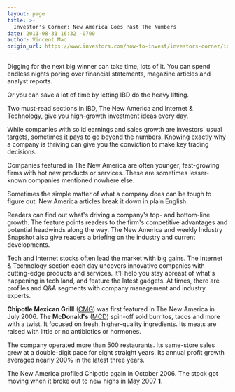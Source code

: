 ```yaml
---
layout: page
title: >-
  Investor's Corner: New America Goes Past The Numbers
date: 2011-08-31 16:32 -0700
author: Vincent Mao
origin_url: https://www.investors.com/how-to-invest/investors-corner/investors-corner-new-america-goes-past-the-numbers
---
```





Digging for the next big winner can take time, lots of it. You can spend endless nights poring over financial statements, magazine articles and analyst reports.

  

Or you can save a lot of time by letting IBD do the heavy lifting.

  

Two must-read sections in IBD, The New America and Internet & Technology, give you high-growth investment ideas every day.

  

While companies with solid earnings and sales growth are investors' usual targets, sometimes it pays to go beyond the numbers. Knowing exactly why a company is thriving can give you the conviction to make key trading decisions.

  

Companies featured in The New America are often younger, fast-growing firms with hot new products or services. These are sometimes lesser-known companies mentioned nowhere else.

  

Sometimes the simple matter of what a company does can be tough to figure out. New America articles break it down in plain English.

  

Readers can find out what's driving a company's top- and bottom-line growth. The feature points readers to the firm's competitive advantages and potential headwinds along the way. The New America and weekly Industry Snapshot also give readers a briefing on the industry and current developments.

  

Tech and Internet stocks often lead the market with big gains. The Internet & Technology section each day uncovers innovative companies with cutting-edge products and services. It'll help you stay abreast of what's happening in tech land, and feature the latest gadgets. At times, there are profiles and Q&A segments with company management and industry experts.

  

**Chipotle Mexican Grill**l ([CMG](https://research.investors.com/quote.aspx?symbol=CMG)) was first featured in The New America in July 2006. The **McDonald's** ([MCD](https://research.investors.com/quote.aspx?symbol=MCD)) spin-off sold burritos, tacos and more with a twist. It focused on fresh, higher-quality ingredients. Its meats are raised with little or no antibiotics or hormones.

  

The company operated more than 500 restaurants. Its same-store sales grew at a double-digit pace for eight straight years. Its annual profit growth averaged nearly 200% in the latest three years.

  

The New America profiled Chipotle again in October 2006. The stock got moving when it broke out to new highs in May 2007 **1**.




